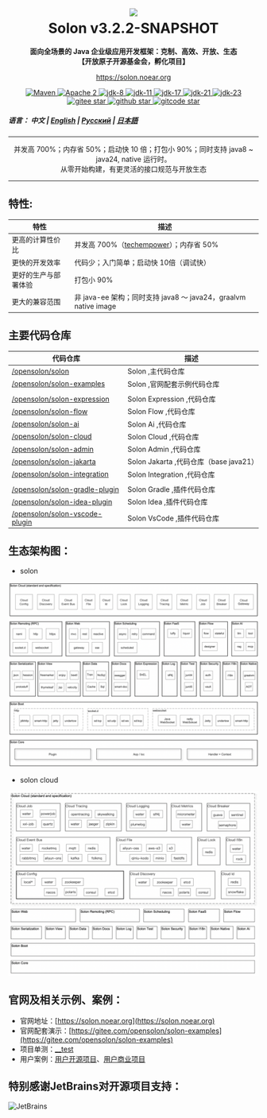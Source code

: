 <h1 align="center" style="text-align:center;">
<img src="solon_icon.png" width="128" />
<br />
Solon v3.2.2-SNAPSHOT
</h1>
<p align="center">
	<strong>面向全场景的 Java 企业级应用开发框架：克制、高效、开放、生态</strong>
    <br/>
    <strong>【开放原子开源基金会，孵化项目】</strong>
</p>
<p align="center">
	<a href="https://solon.noear.org/">https://solon.noear.org</a>
</p>

<p align="center">
    <a target="_blank" href="https://central.sonatype.com/search?q=org.noear%3Asolon-parent">
        <img src="https://img.shields.io/maven-central/v/org.noear/solon.svg?label=Maven%20Central" alt="Maven" />
    </a>
    <a target="_blank" href="LICENSE">
		<img src="https://img.shields.io/:License-Apache2-blue.svg" alt="Apache 2" />
	</a>
    <a target="_blank" href="https://www.oracle.com/java/technologies/javase/javase-jdk8-downloads.html">
		<img src="https://img.shields.io/badge/JDK-8-green.svg" alt="jdk-8" />
	</a>
    <a target="_blank" href="https://www.oracle.com/java/technologies/javase/jdk11-archive-downloads.html">
		<img src="https://img.shields.io/badge/JDK-11-green.svg" alt="jdk-11" />
	</a>
    <a target="_blank" href="https://www.oracle.com/java/technologies/javase/jdk17-archive-downloads.html">
		<img src="https://img.shields.io/badge/JDK-17-green.svg" alt="jdk-17" />
	</a>
    <a target="_blank" href="https://www.oracle.com/java/technologies/javase/jdk21-archive-downloads.html">
		<img src="https://img.shields.io/badge/JDK-21-green.svg" alt="jdk-21" />
	</a>
    <a target="_blank" href="https://www.oracle.com/java/technologies/javase/jdk23-archive-downloads.html">
		<img src="https://img.shields.io/badge/JDK-23-green.svg" alt="jdk-23" />
	</a>
    <br />
    <a target="_blank" href='https://gitee.com/opensolon/solon/stargazers'>
		<img src='https://gitee.com/opensolon/solon/badge/star.svg' alt='gitee star'/>
	</a>
    <a target="_blank" href='https://github.com/opensolon/solon/stargazers'>
		<img src="https://img.shields.io/github/stars/opensolon/solon.svg?style=flat&logo=github" alt="github star"/>
	</a>
    <a target="_blank" href='https://gitcode.com/opensolon/solon/stargazers'>
		<img src='https://gitcode.com/opensolon/solon/star/badge.svg' alt='gitcode star'/>
	</a>
</p>


##### 语言： 中文 | [English](README_EN.md) | [Русский](README_RU.md) | [日本語](README_JP.md)

<hr />

<p align="center">
并发高 700%；内存省 50%；启动快 10 倍；打包小 90%；同时支持 java8 ~ java24, native 运行时。
<br/>
从零开始构建，有更灵活的接口规范与开放生态
</p>

<hr />

## 特性:

| 特性         | 描述                                                                                                             | 
|------------|----------------------------------------------------------------------------------------------------------------| 
| 更高的计算性价比   | 并发高 700%（[techempower](https://www.techempower.com/benchmarks/#hw=ph&test=plaintext&section=data-r23)）；内存省 50% |
| 更快的开发效率    | 代码少；入门简单；启动快 10倍（调试快）                                                                                          |
| 更好的生产与部署体验 | 打包小 90%                                                                                                        |
| 更大的兼容范围    | 非 java-ee 架构；同时支持 java8 ～ java24，graalvm native image                                                          |


## 主要代码仓库


| 代码仓库                                                             | 描述                               | 
|------------------------------------------------------------------|----------------------------------| 
| [/opensolon/solon](../../../../opensolon/solon)                             | Solon ,主代码仓库                     | 
| [/opensolon/solon-examples](../../../../opensolon/solon-examples)           | Solon ,官网配套示例代码仓库                |
|                                                                  |                                  |
| [/opensolon/solon-expression](../../../../opensolon/solon-expression)                   | Solon Expression ,代码仓库           | 
| [/opensolon/solon-flow](../../../../opensolon/solon-flow)                   | Solon Flow ,代码仓库                 | 
| [/opensolon/solon-ai](../../../../opensolon/solon-ai)                       | Solon Ai ,代码仓库                   | 
| [/opensolon/solon-cloud](../../../../opensolon/solon-cloud)                 | Solon Cloud ,代码仓库                | 
| [/opensolon/solon-admin](../../../../opensolon/solon-admin)                 | Solon Admin ,代码仓库                | 
| [/opensolon/solon-jakarta](../../../../opensolon/solon-jakarta)             | Solon Jakarta ,代码仓库（base java21） | 
| [/opensolon/solon-integration](../../../../opensolon/solon-integration)     | Solon Integration ,代码仓库          | 
|                                                                  |                                  |
| [/opensolon/solon-gradle-plugin](../../../../opensolon/solon-gradle-plugin) | Solon Gradle ,插件代码仓库             | 
| [/opensolon/solon-idea-plugin](../../../../opensolon/solon-idea-plugin)     | Solon Idea ,插件代码仓库               | 
| [/opensolon/solon-vscode-plugin](../../../../opensolon/solon-vscode-plugin) | Solon VsCode ,插件代码仓库             | 


## 生态架构图：

* solon

<img src="solon_schema.png" width="700" />

* solon cloud

<img src="solon_cloud_schema.png" width="700" />


## 官网及相关示例、案例：

* 官网地址：[https://solon.noear.org](https://solon.noear.org)
* 官网配套演示：[https://gitee.com/opensolon/solon-examples](https://gitee.com/opensolon/solon-examples)
* 项目单测：[__test](./__test/) 
* 用户案例：[用户开源项目](https://solon.noear.org/article/555)、[用户商业项目](https://solon.noear.org/article/cases)

## 特别感谢JetBrains对开源项目支持：

<a href="https://jb.gg/OpenSourceSupport">
  <img src="https://user-images.githubusercontent.com/8643542/160519107-199319dc-e1cf-4079-94b7-01b6b8d23aa6.png" align="left" height="100" width="100"  alt="JetBrains">
</a>


